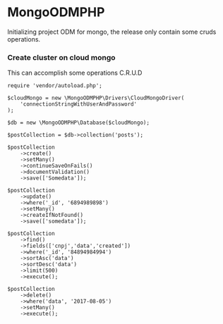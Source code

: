 # MongoODMPHP
Initializing project ODM for mongo, the release only contain some cruds operations.

### Create cluster on cloud mongo
This can accomplish some operations C.R.U.D

````
require 'vendor/autoload.php';

$cloudMongo = new \MongoODMPHP\Drivers\CloudMongoDriver(
    'connectionStringWithUserAndPassword'
);

$db = new \MongoODMPHP\Database($cloudMongo);

$postCollection = $db->collection('posts');

$postCollection
    ->create()
    ->setMany()
    ->continueSaveOnFails()
    ->documentValidation()
    ->save(['Somedata']);

$postCollection
    ->update()
    ->where('_id', '6894989898')
    ->setMany()
    ->createIfNotFound()
    ->save(['somedata']);

$postCollection
    ->find()
    ->fields(['cnpj','data','created'])
    ->where('_id', '84894984994')
    ->sortAsc('data')
    ->sortDesc('data')
    ->limit(500)
    ->execute();

$postCollection
    ->delete()
    ->where('data', '2017-08-05')
    ->setMany()
    ->execute();
````
